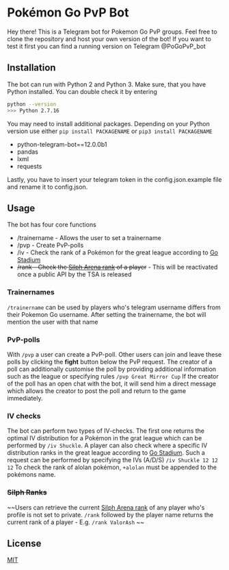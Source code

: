# Pokémon Go PvP Bot
Hey there! This is a Telegram bot for Pokemon Go PvP groups. Feel free to clone the repository and host your own version of the bot! If you want to test it first you can find a running version on Telegram @PoGoPvP_bot

## Installation

The bot can run with Python 2 and Python 3. Make sure, that you have Python installed.
You can double check it by entering 
```bash
python --version
>>> Python 2.7.16
```
You may need to install additional packages. Depending on your Python version use either ```pip install PACKAGENAME``` or ```pip3 install PACKAGENAME```
- python-telegram-bot==12.0.0b1
- pandas
- lxml
- requests

Lastly, you have to insert your telegram token in the config.json.example file and rename it to config.json.

## Usage

The bot has four core functions
- /trainername - Allows the user to set a trainername
- /pvp  - Create PvP-polls
- /iv   - Check the rank of a Pokémon for the great league according to [Go Stadium](https://gostadium.club/pvp/iv)
- ~~/rank - Check the [Silph Arena rank](hhttps://sil.ph/) of a player~~ - This will be reactivated once a public API by the TSA is released

### Trainernames
```/trainername``` can be used by players who's telegram username differs from their Pokemon Go username. After setting the trainername, the bot will mention the user with that name

### PvP-polls
With ```/pvp``` a user can create a PvP-poll. Other users can join and leave these polls by clicking the **fight** button below the PvP request. The creator of a poll can additionally customise the poll by providing additional information such as the league or specifying rules ```/pvp Great Mirror Cup```
If the creator of the poll has an open chat with the bot, it will send him a direct message which allows the creator to post the poll and return to the game immediately.

### IV checks
The bot can perform two types of IV-checks. The first one returns the optimal IV distribution for a Pokémon in the grat league which can be performed by ```/iv Shuckle```. 
A player can also check where a specific IV distribution ranks in the great league according to [Go Stadium](https://gostadium.club/pvp/iv). Such a request can be performed by specifying the IVs (A/D/S) ```/iv Shuckle 12 12 12```
To check the rank of alolan pokémon, ```+alolan``` must be appended to the pokémons name.

### ~~Silph Ranks~~
~~Users can retrieve the current [Silph Arena rank](hhttps://sil.ph/) of any player who's profile is not set to private. ```/rank``` followed by the player name returns the current rank of a player - E.g. ```/rank ValorAsh``` ~~

## License
[MIT](https://choosealicense.com/licenses/mit/)
